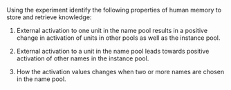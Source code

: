  Using the experiment identify the following properties of human memory to store and retrieve knowledge:

1. External activation to one unit in the name pool results in a positive change in activation of units in other pools as well as the instance pool.

2. External activation to a unit in the name pool leads towards positive activation of other names in the instance pool.

3. How the activation values changes when two or more names are chosen in the name pool.

